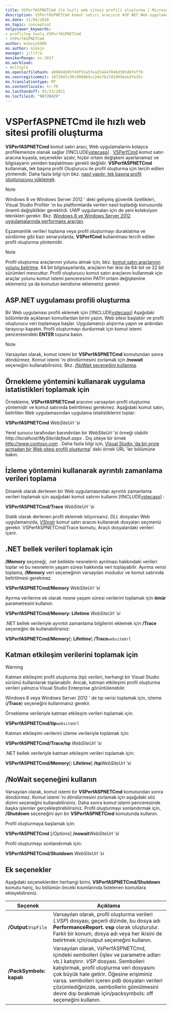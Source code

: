 ```yaml
---
title: VSPerfASPNETCmd ile hızlı web sitesi profili oluşturma | Microsoft Docs
description: VSPerfASPNETCmd komut satırı aracının ASP.NET Web uygulamalarının kolayca profilini oluşturmasını nasıl sağladığını öğrenin.
ms.date: 11/04/2016
ms.topic: conceptual
helpviewer_keywords:
- proflilng tools,VSPerfASPNETCmd
- VSPerfASPNETCmd
author: mikejo5000
ms.author: mikejo
manager: jillfra
monikerRange: vs-2017
ms.workload:
- multiple
ms.openlocfilehash: a08604b95f49f55a5fea254447046d305d8feff9
ms.sourcegitcommit: 18729d7c99c999865cc2defb17d3d956eb3fe35c
ms.translationtype: MT
ms.contentlocale: tr-TR
ms.lasthandoff: 01/23/2021
ms.locfileid: "98720429"
---
```

# <a name="rapid-web-site-profiling-with-vsperfaspnetcmd"></a>VSPerfASPNETCmd ile hızlı web sitesi profili oluşturma

**VSPerfASPNETCmd** komut satırı aracı, Web uygulamalarını kolayca profillemenize olanak sağlar [!INCLUDE[vstecasp](../code-quality/includes/vstecasp_md.md)] . [VSPerfCmd](../profiling/vsperfcmd.md) komut satırı aracına kıyasla, seçenekler azalır, hiçbir ortam değişkeni ayarlanamaz ve bilgisayarın yeniden başlatılması gerekli değildir. **VSPerfASPNETCmd** kullanmak, tek başına profil Oluşturucu ile profil oluşturma için tercih edilen yöntemdir. Daha fazla bilgi için bkz. [nasıl yapılır: tek başına profil oluşturucuyu yüklemek](../profiling/how-to-install-the-stand-alone-profiler.md).

> [!NOTE]
> Windows 8 ve Windows Server 2012 ' deki gelişmiş güvenlik özellikleri, Visual Studio Profiler 'ın bu platformlarda verileri nasıl topladığı konusunda önemli değişiklikler gerektirdi. UWP uygulamaları için de yeni koleksiyon teknikleri gerekir. Bkz. [Windows 8 ve Windows Server 2012 uygulamalarında performans araçları](../profiling/performance-tools-on-windows-8-and-windows-server-2012-applications.md).

 Eşzamanlılık verileri toplama veya profil oluşturmayı duraklatma ve sürdürme gibi bazı senaryolarda, **VSPerfCmd** kullanılması tercih edilen profil oluşturma yöntemidir.

> [!NOTE]
> Profil oluşturma araçlarının yolunu almak için, bkz. [komut satırı araçlarının yolunu belirtme](../profiling/specifying-the-path-to-profiling-tools-command-line-tools.md). 64 bit bilgisayarlarda, araçların her ikisi de 64-bit ve 32 bit sürümleri mevcuttur. Profil oluşturucu komut satırı araçlarını kullanmak için araçlar yolunu komut Istemi penceresinin PATH ortam değişkenine eklemeniz ya da komutun kendisine eklemeniz gerekir.

## <a name="profile-an-aspnet-application"></a>ASP.NET uygulaması profili oluşturma

Bir Web uygulaması profili eklemek için [!INCLUDE[vstecasp](../code-quality/includes/vstecasp_md.md)] Aşağıdaki bölümlerde açıklanan komutlardan birini yazın. Web sitesi başlatılır ve profil oluşturucu veri toplamaya başlar. Uygulamanızı alıştırma yapın ve ardından tarayıcıyı kapatın. Profil oluşturmayı durdurmak için komut istemi penceresindeki **ENTER** tuşuna basın.

> [!NOTE]
> Varsayılan olarak, komut istemi bir **VSPerfASPNETCmd** komutundan sonra döndürmez. Komut istemi 'ni döndürmesini zorlamak için **/nowait** seçeneğini kullanabilirsiniz. Bkz. [/NoWait seçeneğini kullanma](#use-the-nowait-option).

## <a name="to-collect-application-statistics-by-using-the-sampling-method"></a>Örnekleme yöntemini kullanarak uygulama istatistikleri toplamak için
 Örnekleme, **VSPerfASPNETCmd** aracının varsayılan profil oluşturma yöntemidir ve komut satırında belirtilmesi gerekmez. Aşağıdaki komut satırı, belirtilen Web uygulamasından uygulama istatistiklerini toplar:

 **VSPerfASPNETCmd**  *WebSiteUrl 'si*

 Yerel sunucu tarafından barındırılan bir *WebSiteUrl 'si* örneği olabilir *http://localhost/MySite/default.aspx* . Dış siteye bir örnek *http://www.contoso.com* . Daha fazla bilgi için, [Visual Studio 'da bir proje açmadan bir Web sitesi profili oluşturma](how-to-collect-performance-data-for-a-web-site.md#to-profile-a-web-site-without-opening-a-project-in-visual-studio)' daki örnek URL 'ler bölümüne bakın.

## <a name="to-collect-detailed-timing-data-by-using-the-instrumentation-method"></a>İzleme yöntemini kullanarak ayrıntılı zamanlama verileri toplama

Dinamik olarak derlenen bir Web uygulamasından ayrıntılı zamanlama verileri toplamak için aşağıdaki komut satırını kullanın [!INCLUDE[vstecasp](../code-quality/includes/vstecasp_md.md)] :

**VSPerfASPNETCmd/Trace**  *WebSiteUrl 'si*

Statik olarak derlenen profil eklemek istiyorsanız. *DLL* dosyaları Web uygulamanızda, [VSInstr](../profiling/vsinstr.md) komut satırı aracını kullanarak dosyaları seçmeniz gerekir. VSPerfASPNETCmd/Trace komutu, Araçlı dosyalardaki verileri içerir.

## <a name="to-collect-net-memory-data"></a>.NET bellek verileri toplamak için

**/Memory** seçeneği, .net bellekte nesnelerin ayrılması hakkındaki verileri toplar ve bu nesnelerin yaşam süresi hakkında veri toplayabilir. Ayırma verisi toplama, **/Memory** veri seçeneğinin varsayılan modudur ve komut satırında belirtilmesi gerekmez.

 **VSPerfASPNETCmd/Memory** *WebSiteUrl 'si*

 Ayırma verilerine ek olarak nesne yaşam süresi verilerini toplamak için **ömür** parametresini kullanın:

 **VSPerfASPNETCmd/Memory: Lifetime** *WebSiteUrl 'si*

 .NET bellek verileriyle ayrıntılı zamanlama bilgilerini eklemek için **/Trace** seçeneğini de kullanabilirsiniz:

 **VSPerfASPNETCmd/Memory**[**: Lifetime**] **/Trace**`websiteUrl`

## <a name="to-collect-tier-interaction-data"></a>Katman etkileşim verilerini toplamak için

> [!WARNING]
> Katman etkileşimi profil oluşturma (tıp) verileri, herhangi bir Visual Studio sürümü kullanılarak toplanabilir. Ancak, katman etkileşimi profil oluşturma verileri yalnızca Visual Studio Enterprise görüntülenebilir.
>
> Windows 8 veya Windows Server 2012 ' de tıp verisi toplamak için, izleme (**/Trace**) seçeneğini kullanmanız gerekir.

Örnekleme verileriyle katman etkileşim verileri toplamak için:

**VSPerfASPNETCmd/tip**`websiteUrl`

Katman etkileşimi verilerini izleme verileriyle toplamak için:

**VSPerfASPNETCmd/Trace/tıp** *WebSiteUrl 'si*

.NET bellek verileriyle katman etkileşim verileri toplamak için:

**VSPerfASPNETCmd/Memory**[**: Lifetime**] **/tıp**_WebSiteUrl 'si_

## <a name="use-the-nowait-option"></a>/NoWait seçeneğini kullanın

Varsayılan olarak, komut istemi bir **VSPerfASPNETCmd** komutundan sonra döndürmez. Komut istemi 'ni döndürmesini zorlamak için aşağıdaki söz dizimi seçeneğini kullanabilirsiniz. Daha sonra komut istemi penceresinde başka işlemler gerçekleştirebilirsiniz. Profil oluşturmayı sonlandırmak için, **/Shutdown** seçeneğini ayrı bir **VSPerfASPNETCmd** komutunda kullanın.

Profil oluşturmaya başlamak için:

**VSPerfASPNETCmd** [*/Options*] **/nowait**_WebSiteUrl 'si_

Profil oluşturmayı sonlandırmak için:

**VSPerfASPNETCmd/Shutdown** *WebSiteUrl 'si*

## <a name="additional-options"></a>Ek seçenekler

Aşağıdaki seçeneklerden herhangi birini, **VSPerfASPNETCmd/Shutdown** komutu hariç, bu bölümün önceki kısımlarında listelenen komutlara ekleyebilirsiniz.

|Seçenek|Açıklama|
|------------|-----------------|
|**/Output:**`VspFile`|Varsayılan olarak, profil oluşturma verileri (.*VSP*) dosyası, geçerli dizinde, bu dosya adı **PerformanceReport. vsp** olarak oluşturulur. Farklı bir konum, dosya adı veya her ikisini de belirtmek için/output seçeneğini kullanın.|
|**/PackSymbols: kapalı**|Varsayılan olarak, VsPerfASPNETCmd, içindeki sembolleri (işlev ve parametre adları vb.) katıştırır. *VSP* dosyası. Sembolleri katıştırmak, profil oluşturma veri dosyasını çok büyük hale getirir. Öğesine erişiminiz varsa. sembolleri içeren *pdb* dosyaları verileri çözümlediğinizde, sembollerin gömülmesini devre dışı bırakmak için/packsymbols: off seçeneğini kullanın.|
